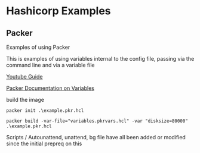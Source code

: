 # Hashicorp Examples


## Packer
Examples of using Packer 

This is examples of using variables internal to the config file, passing via the command line and via a variable file 

[Youtube Guide](https://youtu.be/XuyKg85lMYM)

[Packer Documentation on Variables](https://www.packer.io/docs/templates/hcl_templates/blocks/variable)

build the image 

    packer init .\example.pkr.hcl

    packer build -var-file="variables.pkrvars.hcl" -var "disksize=80000" .\example.pkr.hcl



Scripts / Autounattend, unattend, bg file have all been added or modified since the initial prepreq on this 
